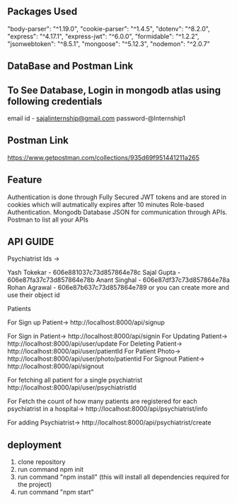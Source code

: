 ## Packages Used
   "body-parser": "^1.19.0",
    "cookie-parser": "^1.4.5",
    "dotenv": "^8.2.0",
    "express": "^4.17.1",
    "express-jwt": "^6.0.0",
    "formidable": "^1.2.2",
    "jsonwebtoken": "^8.5.1",
    "mongoose": "^5.12.3",
    "nodemon": "^2.0.7"


## DataBase and Postman Link

## To See Database, Login in mongodb atlas using following credentials 

email id - sajalinternship@gmail.com
password-@Internship1

## Postman Link 
https://www.getpostman.com/collections/935d69f951441211a265



## Feature
Authentication is done through Fully Secured JWT tokens and are stored in cookies which will autmatically expires after 10 minutes
Role-based Authentication.
Mongodb Database
JSON for communication through APIs.
Postman to list all your APIs

## API GUIDE

Psychiatrist Ids ->

Yash Tokekar   -  606e881037c73d857864e78c
Sajal Gupta    -  606e87fa37c73d857864e78b
Anant Singhal  -  606e87df37c73d857864e78a
Rohan Agrawal    -  606e87b637c73d857864e789
or you can create more and use their object id

Patients

For Sign up  Patient->    http://localhost:8000/api/signup
<!-- For signup you need a psychiatrist Id . You can take from above or you can create new Psychiarists and use its object id -->

For Sign in  Patient->    http://localhost:8000/api/signin
For Updating  Patient->   http://localhost:8000/api/user/update
For Deleting  Patient->   http://localhost:8000/api/user/patientId
For Patient Photo->       http://localhost:8000/api/user/photo/patientid
For Signout Patient->     http://localhost:8000/api/signout

For fetching all patient for a single psychiatrist   http://localhost:8000/api/user/psychiatristId

For Fetch the count of how many patients are registered for each psychiatrist in a hospital->  http://localhost:8000/api/psychiatrist/info

For adding Psychiatrist-> http://localhost:8000/api/psychiatrist/create



## deployment
1. clone repository
2. run command npm init
3. run command "npm install" (this will install all dependencies required for the project)
4. run command "npm start"


